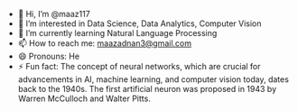 - 👋 Hi, I’m @maaz117
- 👀 I’m interested in Data Science, Data Analytics, Computer Vision
- 🌱 I’m currently learning Natural Language Processing
- 📫 How to reach me: maazadnan3@gmail.com
- 😄 Pronouns: He
- ⚡ Fun fact: The concept of neural networks, which are crucial for advancements in AI, machine learning, and computer vision today, dates back to the 1940s. The first artificial neuron was proposed in 1943 by Warren McCulloch and Walter Pitts.

<!---
maaz117/maaz117 is a ✨ special ✨ repository because its `README.md` (this file) appears on your GitHub profile.
You can click the Preview link to take a look at your changes.
--->
